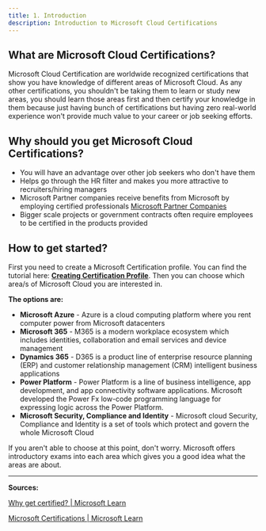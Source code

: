 ```yaml
---
title: 1. Introduction
description: Introduction to Microsoft Cloud Certifications
---
```


## What are Microsoft Cloud Certifications?

Microsoft Cloud Certification are worldwide recognized certifications that show you have knowledge of different areas of Microsoft Cloud. As any other certifications, you shouldn't be taking them to learn or study new areas, you should learn those areas first and then certify your knowledge in them because just having bunch of certifications but having zero real-world experience won't provide much value to your career or job seeking efforts.

## Why should you get Microsoft Cloud Certifications?

* You will have an advantage over other job seekers who don't have them
* Helps go through the HR filter and makes you more attractive to recruiters/hiring managers
* Microsoft Partner companies receive benefits from Microsoft by employing certified professionals [Microsoft Partner Companies](https://certs.msfthub.wiki/guide/partneremployees/)
* Bigger scale projects or government contracts often require employees to be certified in the products provided

## How to get started?

First you need to create a Microsoft Certification profile. You can find the tutorial here: [**Creating Certification Profile**](https://certs.msfthub.wiki/guide/certificationprofile/). Then you can choose which area/s of Microsoft Cloud you are interested in.

**The options are:**

* **Microsoft Azure** \- Azure is a cloud computing platform where you rent computer power from Microsoft datacenters
* **Microsoft 365** \- M365 is a modern workplace ecosystem which includes identities, collaboration and email services and device management
* **Dynamics 365** \- D365 is a product line of enterprise resource planning (ERP) and customer relationship management (CRM) intelligent business applications
* **Power Platform** \- Power Platform is a line of business intelligence, app development, and app connectivity software applications. Microsoft developed the Power Fx low-code programming language for expressing logic across the Power Platform.
* **Microsoft Security, Compliance and Identity** \- Microsoft cloud Security, Compliance and Identity is a set of tools which protect and govern the whole Microsoft Cloud

If you aren't able to choose at this point, don't worry. Microsoft offers introductory exams into each area which gives you a good idea what the areas are about.

---

**Sources:**

[Why get certified? | Microsoft Learn](https://learn.microsoft.com/en-us/certifications/posts/microsoft-learn-why-get-certified)

[Microsoft Certifications | Microsoft Learn](https://learn.microsoft.com/en-us/certifications/)
